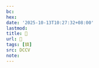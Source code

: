 ```yaml
---
bc:
hex:
date: '2025-10-13T10:27:32+08:00'
lastmod:
title: 􅄂
url: 􅄂
tags: [鑇]
src: DCCV
note:
---
```

